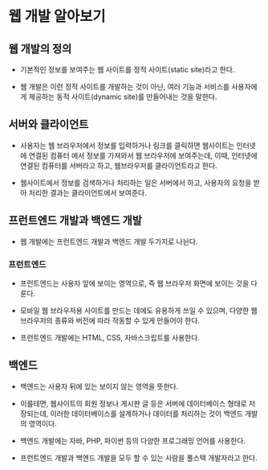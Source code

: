 # 웹 개발 알아보기

## 웹 개발의 정의

* 기본적인 정보를 보여주는 웹 사이트를 정적 사이트(static site)라고 한다.

* 웹 개발은 이런 정적 사이트를 개발하는 것이 아닌, 여러 기능과 서비스를 사용자에게 제공하는 동적 사이트(dynamic site)를 만들어내는 것을 말한다.

## 서버와 클라이언트

* 사용자는 웹 브라우저에서 정보를 입력하거나 링크를 클릭하면 웹사이트는 인터넷에 연결된 컴퓨터 에서 정보를 가져와서 웹 브라우저에 보여주는데, 이때, 인터넷에 연결된 컴퓨터를 서버라고 하고, 웹브라우저를 클라이언트라고 한다.

* 웹사이트에서 정보를 검색하거나 처리하는 일은 서버에서 하고, 사용자의 요청을 받아 처리한 결과는 클라이언트에서 보여준다.

## 프런트엔드 개발과 백엔드 개발

* 웹 개발에는 프런트엔드 개발과 백엔드 개발 두가지로 나뉜다.

### 프런트엔드

* 프런트엔드는 사용자 앞에 보이는 영역으로, 즉 웹 브라우저 화면에 보이는 것을 다룬다.

* 모바일 웹 브라우저용 사이트를 만드는 데에도 유용하게 쓰일 수 있으며, 다양한 웹 브라우저의 종류와 버전에 따라 작동할 수 있게 만들어야 한다.

* 프런트엔드 개발에는 HTML, CSS, 자바스크립트를 사용한다.

## 백엔드

* 백엔드는 사용자 뒤에 있는 보이지 않는 영역을 뜻한다.

* 이를테면, 웹사이트의 회원 정보나 게시판 글 등은 서버에 데이터베이스 형태로 저장되는데, 이러한 데이터베이스를 설계하거나 데이터를 처리하는 것이 백엔드 개발의 영역이다.

* 백엔드 개발에는 자바, PHP, 파이썬 등의 다양한 프로그래밍 언어를 사용한다.

* 프런트엔드 개발과 백엔드 개발을 모두 할 수 있는 사람을 풀스택 개발자라고 한다.
